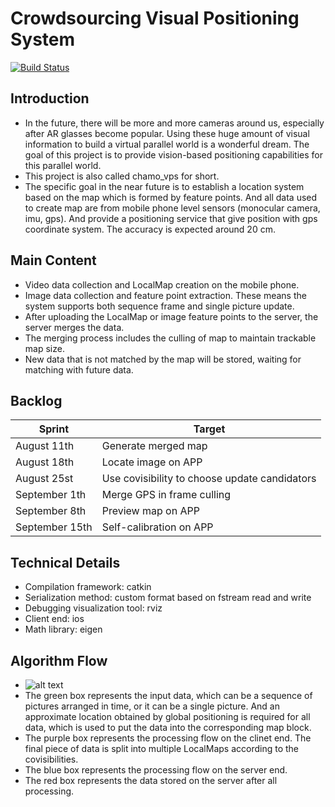 # Crowdsourcing Visual Positioning System
[![Build Status](https://travis-ci.org/joemccann/dillinger.svg?branch=master)](https://travis-ci.org/joemccann/dillinger)
## Introduction
  - In the future, there will be more and more cameras around us, especially after AR glasses become popular. Using these huge amount of visual information to build a virtual parallel world is a wonderful dream. The goal of this project is to provide vision-based positioning capabilities for this parallel world.
  - This project is also called chamo_vps for short. 
  - The specific goal in the near future is to establish a location system based on the map which is formed by feature points. And all data used to create map are from mobile phone level sensors (monocular camera, imu, gps). And provide a positioning service that give position with gps coordinate system. The accuracy is expected around 20 cm.
## Main Content
  - Video data collection and LocalMap creation on the mobile phone.
  - Image data collection and feature point extraction. These means the system supports both sequence frame and single picture update.
  - After uploading the LocalMap or image feature points to the server, the server merges the data.
  - The merging process includes the culling of map to maintain trackable map size.
  - New data that is not matched by the map will be stored, waiting for matching with future data.
## Backlog
| Sprint | Target |
| ------ | ------ |
| August 11th | Generate merged map |
| August 18th | Locate image on APP |
| August 25st | Use covisibility to choose update candidators |
| September 1th | Merge GPS in frame culling |
| September 8th | Preview map on APP |
| September 15th | Self-calibration on APP |
## Technical Details
  - Compilation framework: catkin
  - Serialization method: custom format based on fstream read and write
  - Debugging visualization tool: rviz
  - Client end: ios
  - Math library: eigen
## Algorithm Flow
  - ![alt text](https://github.com/rabienrose/crowdsourcing_visual_positioning_system/blob/master/doc/algo_process.png "Workflow")
  - The green box represents the input data, which can be a sequence of pictures arranged in time, or it can be a single picture. And an approximate location obtained by global positioning is required for all data, which is used to put the data into the corresponding map block.
  - The purple box represents the processing flow on the clinet end. The final piece of data is split into multiple LocalMaps according to the covisibilities.
  - The blue box represents the processing flow on the server end.
  - The red box represents the data stored on the server after all processing.
